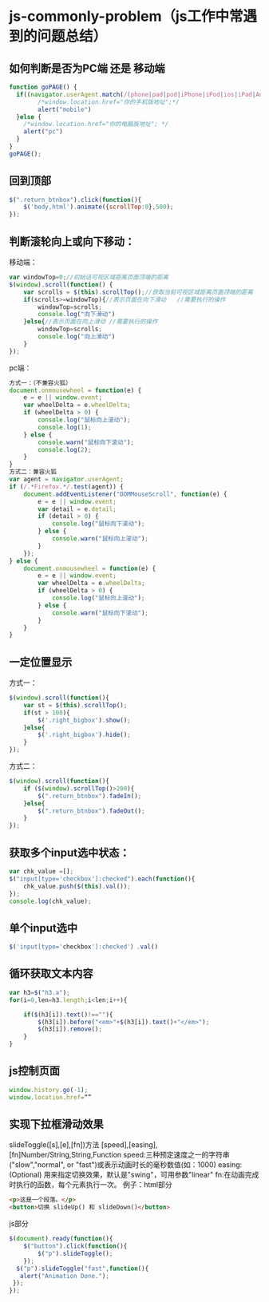 # js-commonly-problem（js工作中常遇到的问题总结）
## 如何判断是否为PC端 还是 移动端
```js
function goPAGE() {
  if((navigator.userAgent.match(/(phone|pad|pod|iPhone|iPod|ios|iPad|Android|Mobile|BlackBerry|IEMobile|MQQBrowser|JUC|Fennec|wOSBrowser|BrowserNG|WebOS|Symbian|Windows Phone)/i))) {
        /*window.location.href="你的手机版地址";*/
        alert("mobile")
  }else {
    /*window.location.href="你的电脑版地址"; */
    alert("pc")
  }
}
goPAGE();
```
## 回到顶部
```js
$(".return_btnbox").click(function(){
    $('body,html').animate({scrollTop:0},500);
});
```
## 判断滚轮向上或向下移动：
移动端：
```js
var windowTop=0;//初始话可视区域距离页面顶端的距离
$(window).scroll(function() {
    var scrolls = $(this).scrollTop();//获取当前可视区域距离页面顶端的距离
    if(scrolls>=windowTop){//表示页面在向下滑动   //需要执行的操作
        windowTop=scrolls;
        console.log("向下滑动")
    }else{//表示页面在向上滑动 //需要执行的操作
        windowTop=scrolls;
        console.log("向上滑动")
    }
});
```
pc端：
```js
方式一：（不兼容火狐）
document.onmousewheel = function(e) {
    e = e || window.event;
    var wheelDelta = e.wheelDelta;
    if (wheelDelta > 0) {
        console.log("鼠标向上滚动");
        console.log(1);
    } else {
        console.warn("鼠标向下滚动");
        console.log(2);
    }
}
方式二：兼容火狐
var agent = navigator.userAgent;
if (/.*Firefox.*/.test(agent)) {
    document.addEventListener("DOMMouseScroll", function(e) {
        e = e || window.event;
        var detail = e.detail;
        if (detail > 0) {
            console.log("鼠标向下滚动");
        } else {
            console.warn("鼠标向上滚动");
        }
    });
} else {
    document.onmousewheel = function(e) {
        e = e || window.event;
        var wheelDelta = e.wheelDelta;
        if (wheelDelta > 0) {
            console.log("鼠标向上滚动");
        } else {
            console.warn("鼠标向下滚动");
        }
    }
}
```
## 一定位置显示
方式一：
```js
$(window).scroll(function(){
    var st = $(this).scrollTop();
    if(st > 100){
        $('.right_bigbox').show();
    }else{
        $('.right_bigbox').hide();
    }
});
```
方式二：
```js
$(window).scroll(function(){
    if ($(window).scrollTop()>200){
        $(".return_btnbox").fadeIn();
    }else{
        $(".return_btnbox").fadeOut();
    }
});
```
## 获取多个input选中状态：
```js
var chk_value =[];
$("input[type='checkbox']:checked").each(function(){
    chk_value.push($(this).val());
});
console.log(chk_value);
```
## 单个input选中
```js
$('input[type='checkbox']:checked'）.val()
```
## 循环获取文本内容
```js
var h3=$("h3.a");
for(i=0,len=h3.length;i<len;i++){

    if($(h3[i]).text()!==""){
        $(h3[i]).before("<em>"+$(h3[i]).text()+"</em>");
        $(h3[i]).remove();
    }
}
```
## js控制页面 
```js
window.history.go(-1);
window.location.href=“”
```
## 实现下拉框滑动效果
slideToggle([s],[e],[fn])方法
[speed],[easing],[fn]Number/String,String,Function
speed:三种预定速度之一的字符串("slow","normal", or "fast")或表示动画时长的毫秒数值(如：1000)
easing:(Optional) 用来指定切换效果，默认是"swing"，可用参数"linear"
fn:在动画完成时执行的函数，每个元素执行一次。
例子：html部分
```html
<p>这是一个段落。</p>
<button>切换 slideUp() 和 slideDown()</button>
```
js部分
```js
$(document).ready(function(){
	$("button").click(function(){
		$("p").slideToggle();
	});
  $("p").slideToggle("fast",function(){
   alert("Animation Done.");
 });
});
```
